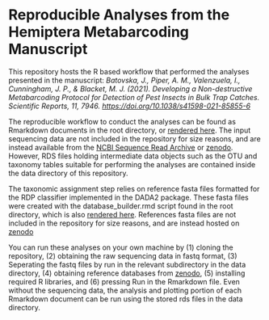 # Reproducible Analyses from the Hemiptera Metabarcoding Manuscript

This repository hosts the R based workflow that performed the analyses presented in the manuscript: *Batovska, J., Piper, A. M., Valenzuela, I., Cunningham, J. P., & Blacket, M. J. (2021). Developing a Non-destructive Metabarcoding Protocol for Detection of Pest Insects in Bulk Trap Catches. Scientific Reports, 11, 7946. https://doi.org/10.1038/s41598-021-85855-6*

The reproducible workflow to conduct the analyses can be found as Rmarkdown documents in the root directory, or [rendered here](https://alexpiper.github.io/HemipteraMetabarcodingMS/hemiptera_metabarcoding.html). The input sequencing data are not included in the repository for size reasons, and are instead available from the [NCBI Sequence Read Archive](https://www.ncbi.nlm.nih.gov/bioproject/PRJNA716058) or [zenodo](https://doi.org/10.5281/zenodo.5171623). However, RDS files holding intermediate data objects such as the OTU and taxonomy tables suitable for performing the analyses are contained inside the data directory of this repository.

The taxonomic assignment step relies on reference fasta files formatted for the RDP classifier implemented in the DADA2 package. These fasta files were created with the database_builder.rmd script found in the root directory, which is also [rendered here](https://alexpiper.github.io/HemipteraMetabarcodingMS/database_builder.html). References fasta files are not included in the repository for size reasons, and are instead hosted on [zenodo](https://doi.org/10.5281/zenodo.5171623)

You can run these analyses on your own machine by (1) cloning the repository, (2) obtaining the raw sequencing data in fastq format, (3) Seperating the fastq files by run in the relevant subdirectory in the data directory, (4) obtaining reference databases from [zenodo](http://doi.org/10.5281/zenodo.3557020), (5) installing required R libraries, and (6) pressing Run in the Rmarkdown file. Even without the sequencing data, the analysis and plotting portion of each Rmarkdown document can be run using the stored rds files in the data directory.

